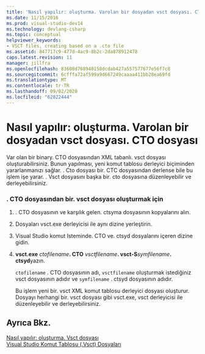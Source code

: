 ```yaml
---
title: 'Nasıl yapılır: oluşturma. Varolan bir dosyadan vsct dosyası. CTO dosyası | Microsoft Docs'
ms.date: 11/15/2016
ms.prod: visual-studio-dev14
ms.technology: devlang-csharp
ms.topic: conceptual
helpviewer_keywords:
- VSCT files, creating based on a .cto file
ms.assetid: 847717c9-477d-4ac9-8b2c-2da878912478
caps.latest.revision: 11
manager: jillfra
ms.openlocfilehash: 83608d768940158dcdab427a557577677e56f7c8
ms.sourcegitcommit: 6cfffa72af599a9d667249caaaa411bb28ea69fd
ms.translationtype: MT
ms.contentlocale: tr-TR
ms.lasthandoff: 09/02/2020
ms.locfileid: "62822444"
---
```

# <a name="how-to-create-a-vsct-file-from-an-existing-cto-file"></a>Nasıl yapılır: oluşturma. Varolan bir dosyadan vsct dosyası. CTO dosyası
Var olan bir binary. CTO dosyasından XML tabanlı. vsct dosyası oluşturabilirsiniz. Bunun yapılması, yeni komut tablosu derleyici biçiminden yararlanmanızı sağlar. . Cto dosyası bir. CTC dosyasından derlense bile bu işlem işe yarar. . Vsct dosyasını başka bir. cto dosyasına düzenleyebilir ve derleyebilirsiniz.  
  
### <a name="to-create-a-vsct-file-from-a-cto-file"></a>. CTO dosyasından bir. vsct dosyası oluşturmak için  
  
1. . CTO dosyasının ve karşılık gelen. ctsyma dosyasının kopyalarını alın.  
  
2. Dosyaları vsct.exe derleyicisi ile aynı dizine yerleştirin.  
  
3. Visual Studio komut Isteminde. CTO ve. ctsyd dosyalarını içeren dizine gidin.  
  
4. **vsct.exe** _ctofilename_**. CTO** _vsctfilename_**. vsct-S**_symfilename_**. ctsyd**yazın.  
  
     `ctofilename` . CTO dosyasının adı, `vsctfilename` oluşturmak istediğiniz vsct dosyasının adıdır ve `symfilename` . ctsyd dosyasının adıdır.  
  
     Bu işlem yeni bir. vsct XML komut tablosu derleyici dosyası oluşturur. Dosyayı herhangi bir. vsct dosyası gibi vsct.exe, vsct derleyicisi ile düzenleyebilir ve derleyebilirsiniz.  
  
## <a name="see-also"></a>Ayrıca Bkz.  
 [Nasıl yapılır: oluşturma. Vsct dosyası](../extensibility/internals/how-to-create-a-dot-vsct-file.md)   
 [Visual Studio Komut Tablosu (.Vsct) Dosyaları](../extensibility/internals/visual-studio-command-table-dot-vsct-files.md)